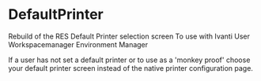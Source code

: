 # DefaultPrinter
Rebuild of the RES Default Printer selection screen
To use with Ivanti User Workspacemanager Environment Manager

If a user has not set a default printer or to use as a 'monkey proof' choose your default printer screen instead of the native printer configuration page.
